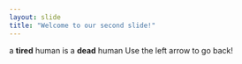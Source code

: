 ```yaml
---
layout: slide
title: "Welcome to our second slide!"
---
```

a **tired** human is a **dead** human
Use the left arrow to go back!
